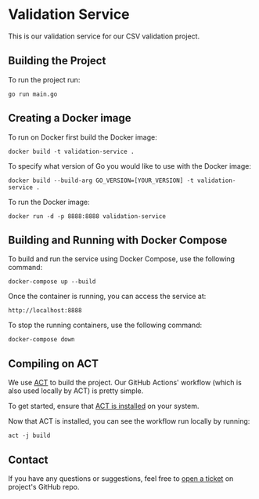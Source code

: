 # Validation Service

This is our validation service for our CSV validation project.

## Building the Project

To run the project run: 

`go run main.go`

## Creating a Docker image 

To run on Docker first build the Docker image: 

`docker build -t validation-service .`

To specify what version of Go you would like to use with the Docker image:

`docker build --build-arg GO_VERSION=[YOUR_VERSION] -t validation-service .`

To run the Docker image: 

`docker run -d -p 8888:8888 validation-service`

## Building and Running with Docker Compose

To build and run the service using Docker Compose, use the following command:

`docker-compose up --build`

Once the container is running, you can access the service at:

`http://localhost:8888`

To stop the running containers, use the following command:

`docker-compose down`

## Compiling on ACT 

We use [ACT](https://github.com/nektos/act) to build the project. Our GitHub Actions' workflow (which is also used locally by ACT) is pretty simple.

To get started, ensure that [ACT is installed](https://nektosact.com/installation/index.html) on your system.

Now that ACT is installed, you can see the workflow run locally by running: 

`act -j build`

## Contact

If you have any questions or suggestions, feel free to [open a ticket](https://github.com/UCLALibrary/validation-service/issues) on project's GitHub repo.
